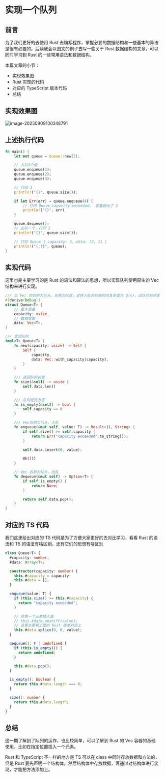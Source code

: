 # 实现一个队列

## 前言

为了我们更好的去使用 Rust 去编写程序，掌握必要的数据结构和一些基本的算法是很有必要的。后续我会以图文的例子去写一些关于 Rust 数据结构的文章，可以同时学习到 Rust 的一些常用语法和数据结构。

本篇文章的小节：

- 实现效果图
- Rust 实现的代码
- 对应的 TypeScript 版本代码
- 总结

## 实现效果图

![image-20230909100348791](https://cdn.jsdelivr.net/gh/PuffMeow/PictureSave/doc/image-20230909100348791.png)

## 上述执行代码

```rust
fn main() {
    let mut queue = Queue::new(3);

    // 入队3个值
    queue.enqueue(1);
    queue.enqueue(2);
    queue.enqueue(3);

    // 打印 3
    println!("{}", queue.size());

    if let Err(err) = queue.enqueue(4) {
        // 打印 Queue capacity exceeded， 容量超出了 3
        println!("{}", err)
    }

    queue.dequeue();
    // 出队一个，打印 2
    println!("{}", queue.size());

    // 打印 Queue { capacity: 3, data: [3, 2] }
    println!("{:?}", queue);
}
```

## 实现代码

这里也是主要学习的是 Rust 的语法和算法的思想，所以实现队列使用原生的 Vec 结构来进行实现。

```rust
/// 以 Vec 的右侧为队头，左侧为队尾，这样入队的时候时间复杂度为 O(n)，出队的时间复杂度为 O(1)
#[derive(Debug)]
struct Queue<T> {
    // 最大容量
    capacity: usize,
    // 数据容器
    data: Vec<T>,
}

/// 实现队列
impl<T> Queue<T> {
    fn new(capacity: usize) -> Self {
        Self {
            capacity,
            data: Vec::with_capacity(capacity),
        }
    }

    /// 返回队列长度
    fn size(&self) -> usize {
        self.data.len()
    }

    /// 队列是否为空
    fn is_empty(&self) -> bool {
        self.capacity == 0
    }

    /// Vec右侧为队头，入队
    fn enqueue(&mut self, value: T) -> Result<(), String> {
        if self.size() >= self.capacity {
            return Err("capacity exceeded".to_string());
        }

        self.data.insert(0, value);

        Ok(())
    }

    // Vec 右侧为队头，出队
    fn dequeue(&mut self) -> Option<T> {
        if self.is_empty() {
            return None;
        }

        return self.data.pop();
    }
}
```

## 对应的 TS 代码

我们这里给出对应的 TS 代码是为了方便大家更好的去对比学习，看看  Rust 的语法和 TS 的语法有啥区别，还有它们的思想有啥区别

```ts
class Queue<T> {
  #capacity: number;
  #data: Array<T>;

  constructor(capacity: number) {
    this.#capacity = capacity;
    this.#data = [];
  }

  enqueue(value: T) {
    if (this.size() >= this.#capacity) {
      return "capacity exceeded";
    }

    // 往第一个元素插入值
    // this.#data.unshift(value);
    // 这里主要和上面的 Rust 版本对应上
    this.#data.splice(0, 0, value);
  }

  dequeue(): T | undefined {
    if (this.is_empty()) {
      return undefined;
    }

    this.#data.pop();
  }

  is_empty(): boolean {
    return this.#data.length === 0;
  }

  size(): number {
    return this.#data.length;
  }
}
```

## 总结

这一期了解到了队列的运作，也比较简单，可以了解到 Rust 的 Vec 容器的基础使用，比如在指定位置插入一个元素。

Rust 和 TypeScript 不一样的地方是 TS 可以在 class 中同时存放数据和方法的，但是 Rust 要先声明一个结构体，然后结构体中存放数据，再通过对结构体进行实现，才能把方法添加上。 




